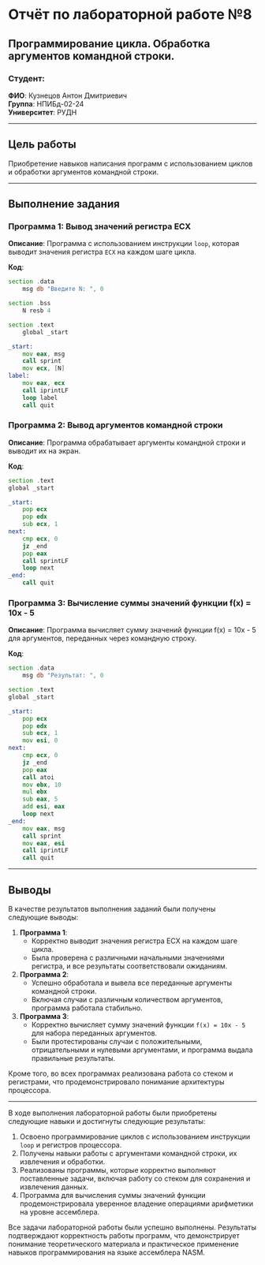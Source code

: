 # Отчёт по лабораторной работе №8
## Программирование цикла. Обработка аргументов командной строки.

### Студент:
**ФИО**: Кузнецов Антон Дмитриевич  
**Группа**: НПИБд-02-24  
**Университет**: РУДН

---

## Цель работы

Приобретение навыков написания программ с использованием циклов и обработки аргументов командной строки.

---

## Выполнение задания

### Программа 1: Вывод значений регистра ECX
**Описание**:  Программа с использованием инструкции `loop`, которая выводит значения регистра `ECX` на каждом шаге цикла.

**Код**:
```asm
section .data
    msg db "Введите N: ", 0

section .bss
    N resb 4

section .text
    global _start

_start:
    mov eax, msg
    call sprint
    mov ecx, [N]
label:
    mov eax, ecx
    call iprintLF
    loop label
    call quit
```

### Программа 2: Вывод аргументов командной строки
**Описание**:  Программа обрабатывает аргументы командной строки и выводит их на экран.

**Код**:
```asm
section .text
global _start

_start:
    pop ecx
    pop edx
    sub ecx, 1
next:
    cmp ecx, 0
    jz _end
    pop eax
    call sprintLF
    loop next
_end:
    call quit

```

### Программа 3:  Вычисление суммы значений функции f(x) = 10x - 5
**Описание**:  Программа вычисляет сумму значений функции f(x) = 10x - 5 для аргументов, переданных через командную строку.

**Код**:
```asm
section .data
    msg db "Результат: ", 0

section .text
global _start

_start:
    pop ecx
    pop edx
    sub ecx, 1
    mov esi, 0
next:
    cmp ecx, 0
    jz _end
    pop eax
    call atoi
    mov ebx, 10
    mul ebx
    sub eax, 5
    add esi, eax
    loop next
_end:
    mov eax, msg
    call sprint
    mov eax, esi
    call iprintLF
    call quit
```

---

## Выводы

В качестве результатов выполнения заданий были получены следующие выводы:

1. **Программа 1**: 
    - Корректно выводит значения регистра ECX на каждом шаге цикла. 
    - Была проверена с различными начальными значениями регистра, и все результаты соответствовали ожиданиям.
2. **Программа 2**: 
    - Успешно обработала и вывела все переданные аргументы командной строки. 
    - Включая случаи с различным количеством аргументов, программа работала стабильно.
3. **Программа 3**: 
    - Корректно вычисляет сумму значений функции `f(x) = 10x - 5` для набора переданных аргументов. 
    - Были протестированы случаи с положительными, отрицательными и нулевыми аргументами, и программа выдала правильные результаты.

Кроме того, во всех программах реализована работа со стеком и регистрами, что продемонстрировало понимание архитектуры процессора.

---

В ходе выполнения лабораторной работы были приобретены следующие навыки и достигнуты следующие результаты:

1. Освоено программирование циклов с использованием инструкции `loop` и регистров процессора.
2. Получены навыки работы с аргументами командной строки, их извлечения и обработки.
3. Реализованы программы, которые корректно выполняют поставленные задачи, включая работу со стеком для сохранения и извлечения данных.
4. Программа для вычисления суммы значений функции продемонстрировала уверенное владение операциями арифметики на уровне ассемблера.

Все задачи лабораторной работы были успешно выполнены. Результаты подтверждают корректность работы программ, что демонстрирует понимание теоретического материала и практическое применение навыков программирования на языке ассемблера NASM.

